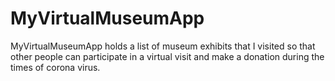 # MyVirtualMuseumApp
MyVirtualMuseumApp holds a list of museum exhibits that I visited so that other people can participate in a virtual visit and make a donation during the times of corona virus.
